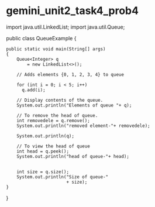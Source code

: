 # gemini_unit2_task4_prob4

import java.util.LinkedList;
import java.util.Queue;
  
public class QueueExample {
  
    public static void main(String[] args)
    {
        Queue<Integer> q
            = new LinkedList<>();
  
        // Adds elements {0, 1, 2, 3, 4} to queue
        
        for (int i = 0; i < 5; i++)
          q.add(i);
  
        // Display contents of the queue.
        System.out.println("Elements of queue "+ q);
  
        // To remove the head of queue.
        int removedele = q.remove();
        System.out.println("removed element-"+ removedele);
  
        System.out.println(q);
  
        // To view the head of queue
        int head = q.peek();
        System.out.println("head of queue-"+ head);
  
 
        int size = q.size();
        System.out.println("Size of queue-"
                           + size);
    }
}
